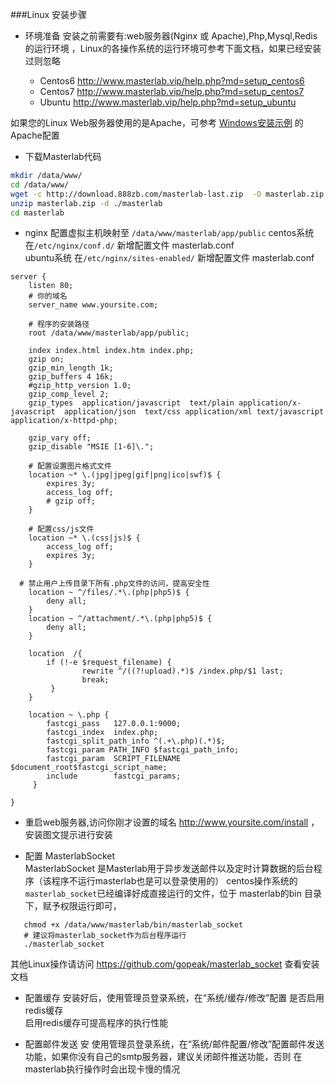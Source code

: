 

###Linux 安装步骤

* 环境准备
  安装之前需要有:web服务器(Nginx 或 Apache),Php,Mysql,Redis的运行环境 ，Linux的各操作系统的运行环境可参考下面文档，如果已经安装过则忽略  
 
   - Centos6 http://www.masterlab.vip/help.php?md=setup_centos6
   - Centos7 http://www.masterlab.vip/help.php?md=setup_centos7
   - Ubuntu http://www.masterlab.vip/help.php?md=setup_ubuntu
   
 如果您的Linux Web服务器使用的是Apache，可参考 [Windows安装示例](./help.php?md=install-windows "Windows安装示例") 的Apache配置   

* 下载Masterlab代码
```bash
mkdir /data/www/
cd /data/www/
wget -c http://download.888zb.com/masterlab-last.zip  -O masterlab.zip
unzip masterlab.zip -d ./masterlab
cd masterlab
```
 
* nginx 配置虚拟主机映射至 `/data/www/masterlab/app/public`
centos系统 在`/etc/nginx/conf.d/` 新增配置文件 masterlab.conf  
ubuntu系统 在`/etc/nginx/sites-enabled/` 新增配置文件 masterlab.conf  

```nginx
server {
    listen 80;
    # 你的域名
    server_name www.yoursite.com;

    # 程序的安装路径
    root /data/www/masterlab/app/public;

    index index.html index.htm index.php; 
	gzip on;
	gzip_min_length 1k;
	gzip_buffers 4 16k;
	#gzip_http_version 1.0;
	gzip_comp_level 2;
	gzip_types  application/javascript  text/plain application/x-javascript  application/json  text/css application/xml text/javascript application/x-httpd-php;

	gzip_vary off;
	gzip_disable "MSIE [1-6]\.";

    # 配置设置图片格式文件
    location ~* \.(jpg|jpeg|gif|png|ico|swf)$ {
        expires 3y; 
        access_log off; 
        # gzip off;
    }

    # 配置css/js文件
    location ~* \.(css|js)$ {
        access_log off;
        expires 3y;
    }

  # 禁止用户上传目录下所有.php文件的访问，提高安全性
    location ~ ^/files/.*\.(php|php5)$ {
        deny all;
    } 
    location ~ ^/attachment/.*\.(php|php5)$ {
        deny all;
    }
 
    location  /{
        if (!-e $request_filename) {
                rewrite ^/((?!upload).*)$ /index.php/$1 last;
                break;
         }
    }
 
    location ~ \.php {
        fastcgi_pass   127.0.0.1:9000;
        fastcgi_index  index.php;
        fastcgi_split_path_info ^(.+\.php)(.*)$;
        fastcgi_param PATH_INFO $fastcgi_path_info;
        fastcgi_param  SCRIPT_FILENAME  $document_root$fastcgi_script_name;
        include        fastcgi_params;
     }

}

```

 * 重启web服务器,访问你刚才设置的域名  http://www.yoursite.com/install ，安装图文提示进行安装
 


 * 配置 MasterlabSocket  
    MasterlabSocket 是Masterlab用于异步发送邮件以及定时计算数据的后台程序（该程序不运行masterlab也是可以登录使用的）
    centos操作系统的 `masterlab_socket`已经编译好成直接运行的文件，位于 masterlab的bin 目录下，赋予权限运行即可，
 ```text
    chmod +x /data/www/masterlab/bin/masterlab_socket
    # 建议将masterlab_socket作为后台程序运行
    ./masterlab_socket 
```
   其他Linux操作请访问 https://github.com/gopeak/masterlab_socket 查看安装文档  

 * 配置缓存
  安装好后，使用管理员登录系统，在“系统/缓存/修改”配置 是否启用redis缓存  
  启用redis缓存可提高程序的执行性能  
 
 * 配置邮件发送
  安 使用管理员登录系统，在“系统/邮件配置/修改”配置邮件发送功能，如果你没有自己的smtp服务器，建议关闭邮件推送功能，否则
  在masterlab执行操作时会出现卡慢的情况   
  
  
 

 


